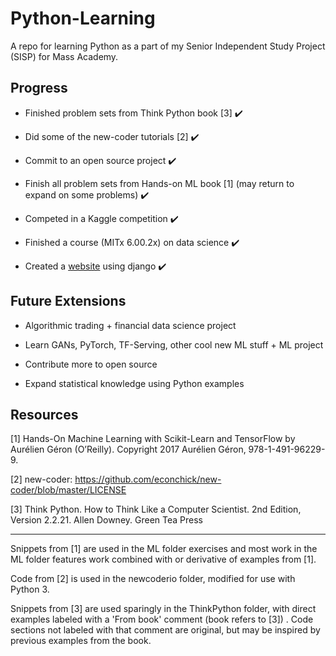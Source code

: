 # Python-Learning
A repo for learning Python as a part of my Senior Independent Study Project (SISP) for Mass Academy.

## Progress

* Finished problem sets from Think Python book [3] :heavy_check_mark:

* Did some of the new-coder tutorials [2] :heavy_check_mark:

* Commit to an open source project :heavy_check_mark:

* Finish all problem sets from Hands-on ML book [1] (may return to expand on some problems) :heavy_check_mark:

* Competed in a Kaggle competition :heavy_check_mark:

* Finished a course (MITx 6.00.2x) on data science :heavy_check_mark:

* Created a [website](https://github.com/ndalton12/shifting-morals) using django :heavy_check_mark:

## Future Extensions

* Algorithmic trading + financial data science project

* Learn GANs, PyTorch, TF-Serving, other cool new ML stuff + ML project

* Contribute more to open source

* Expand statistical knowledge using Python examples

## Resources
[1] Hands-On Machine Learning with Scikit-Learn and TensorFlow by Aurélien Géron (O’Reilly). Copyright 2017 Aurélien Géron, 978-1-491-96229-9.

[2] new-coder: https://github.com/econchick/new-coder/blob/master/LICENSE

[3] Think Python. How to Think Like a Computer Scientist. 2nd Edition, Version 2.2.21. Allen Downey. Green Tea Press

**<hr>**

Snippets from [1] are used in the ML folder exercises and most work in the ML folder features work combined with or derivative of examples from [1].

Code from [2] is used in the newcoderio folder, modified for use with Python 3. 

Snippets from [3] are used sparingly in the ThinkPython folder, with direct examples labeled with a 'From book' comment (book refers to [3]) . Code sections not labeled with that comment are original, but may be inspired by previous examples from the book.
